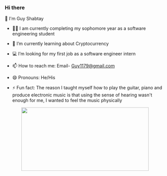 ### Hi there
  👋  I'm Guy Shabtay



- :man_student: I am currently completing my sophomore year as a software engineering student

- 🌱 I’m currently learning about Cryptocurrency
- :computer: I’m  looking for my first job as a software engineer intern
- 📫 How to reach me: Email- Guy1179@gmail.com
- 😄 Pronouns: He/His
- ⚡ Fun fact: The reason I taught myself how to play the guitar, piano and produce electronic music is that using the sense
     of hearing wasn't enough for me, I wanted to feel the music physically
<p align="center">
<img src="https://user-images.githubusercontent.com/94862082/176728131-6b443b2d-b658-487b-bb8d-be0a0e25b7a4.gif" width="400" height="200"/>

</p>
